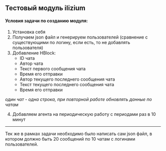 ## Тестовый модуль ilizium

#### Условия задачи по созданию модуля:
1. Установка себя
2. Получаем json файл и генерируем пользователей (сравнение с существующими по логину, если есть, то не добавлять пользователя)
3. Добавление HBlock:
   - ID чата
   - Автор чата
   - Текст первого сообщения чата
   - Время его отправки
   - Автор текущего последнего сообщения чата
   - Текст текущего последнего сообщения чата
   - Время его отправки

<i>один чат - одна строка, при повторной работе обновлять данные по чатам</i>

4. Добавляем агента на периодическую работу с периодами раз в 10 минут

---

Тек же в рамках задачи необходимо было написать сам json файл, 
в котором должно быть 20 сообщений по 10 чатам с логинами пользователей.
